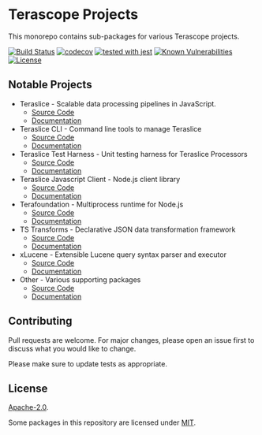 # Terascope Projects

This monorepo contains sub-packages for various Terascope projects.

[![Build Status](https://travis-ci.com/terascope/teraslice.svg?branch=master)](https://travis-ci.com/terascope/teraslice)
[![codecov](https://codecov.io/gh/terascope/teraslice/branch/master/graph/badge.svg)](https://codecov.io/gh/terascope/teraslice)
[![tested with jest](https://img.shields.io/badge/tested_with-jest-99424f.svg)](https://github.com/facebook/jest)
[![Known Vulnerabilities](https://snyk.io/test/github/terascope/teraslice/badge.svg)](https://snyk.io/test/github/terascope/teraslice)
[![License](https://img.shields.io/badge/License-Apache%202.0-blue.svg)](https://opensource.org/licenses/Apache-2.0)

## Notable Projects

- Teraslice - Scalable data processing pipelines in JavaScript.
    - [Source Code](https://github.com/terascope/teraslice/tree/master/packages/teraslice)
    - [Documentation](https://terascope.github.io/teraslice/docs/overview)
- Teraslice CLI - Command line tools to manage Teraslice
    - [Source Code](https://github.com/terascope/teraslice/tree/master/packages/teraslice-cli)
    - [Documentation](https://terascope.github.io/teraslice/docs/packages/teraslice-cli/overview)
- Teraslice Test Harness - Unit testing harness for Teraslice Processors
    - [Source Code](https://github.com/terascope/teraslice/tree/master/packages/teraslice-test-harness)
    - [Documentation](https://terascope.github.io/teraslice/docs/packages/teraslice-test-harness/overview)
- Teraslice Javascript Client - Node.js client library
    - [Source Code](https://github.com/terascope/teraslice/tree/master/packages/teraslice-client-js)
    - [Documentation](https://terascope.github.io/teraslice/docs/packages/teraslice-client-js/overview)
- Terafoundation - Multiprocess runtime for Node.js
    - [Source Code](https://github.com/terascope/teraslice/tree/master/packages/terafoundation)
    - [Documentation](https://terascope.github.io/teraslice/docs/packages/terafoundation/overview)
- TS Transforms - Declarative JSON data transformation framework
    - [Source Code](https://github.com/terascope/teraslice/tree/master/packages/ts-transforms)
    - [Documentation](https://terascope.github.io/teraslice/docs/packages/ts-transforms/overview)
- xLucene - Extensible Lucene query syntax parser and executor
    - [Source Code](https://github.com/terascope/teraslice/tree/master/packages/xlucene-evaluator)
    - [Documentation](https://terascope.github.io/teraslice/docs/packages/xlucene-evaluator/overview)
- Other - Various supporting packages
    - [Source Code](https://github.com/terascope/teraslice/tree/master/packages)
    - [Documentation](https://terascope.github.io/teraslice/docs/packages)

## Contributing

Pull requests are welcome. For major changes, please open an issue first to discuss what you would like to change.

Please make sure to update tests as appropriate.

## License

[Apache-2.0](./LICENSE).

Some packages in this repository are licensed under [MIT](https://opensource.org/licenses/MIT).
